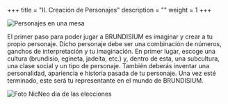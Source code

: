 +++
title = "II. Creación de Personajes"
description = ""
weight = 1
+++

![Personajes en una mesa](img/cena_personajes.png)

El primer paso para poder jugar a BRUNDISIUM es imaginar y crear a tu propio personaje. Dicho personaje debe ser una combinación de números, ganchos de interpretación y tu imaginación. En primer lugar, escoge una cultura (brundisio, egineta, jadeíta, etc.) y, dentro de esta, una subcultura, una clase social y un tipo de personaje. También deberás inventar una personalidad, apariencia e historia pasada de tu personaje. Una vez esté terminado, este será tu representante en el mundo de BRUNDISIUM.

![Foto NicNeo dia de las elecciones](img/yo.png)
